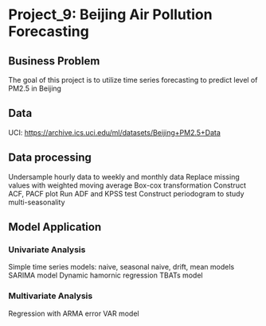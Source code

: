 # Project_9: Beijing Air Pollution Forecasting

## Business Problem 
The goal of this project is to utilize time series forecasting to predict level of PM2.5 in Beijing

## Data
UCI: https://archive.ics.uci.edu/ml/datasets/Beijing+PM2.5+Data

## Data processing 
Undersample hourly data to weekly and monthly data 
Replace missing values with weighted moving average
Box-cox transformation
Construct ACF, PACF plot 
Run ADF and KPSS test
Construct periodogram to study multi-seasonality

## Model Application
### Univariate Analysis
Simple time series models: naive, seasonal naive, drift, mean models
SARIMA model
Dynamic hamornic regression
TBATs model

### Multivariate Analysis
Regression with ARMA error
VAR model 

